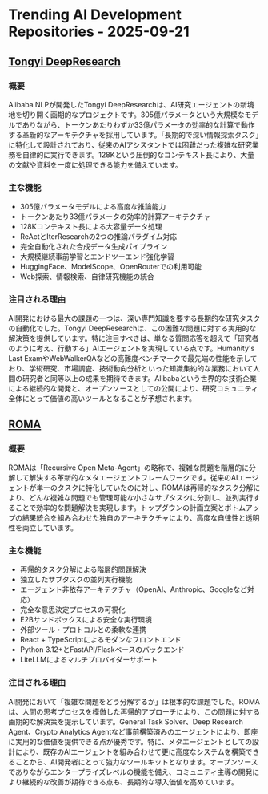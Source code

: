 # Trending AI Development Repositories - 2025-09-21

## [Tongyi DeepResearch](https://github.com/Alibaba-NLP/DeepResearch)

### 概要
Alibaba NLPが開発したTongyi DeepResearchは、AI研究エージェントの新境地を切り開く画期的なプロジェクトです。305億パラメータという大規模なモデルでありながら、トークンあたりわずか33億パラメータの効率的な計算で動作する革新的なアーキテクチャを採用しています。「長期的で深い情報探索タスク」に特化して設計されており、従来のAIアシスタントでは困難だった複雑な研究業務を自律的に実行できます。128Kという圧倒的なコンテキスト長により、大量の文献や資料を一度に処理できる能力を備えています。

### 主な機能
- 305億パラメータモデルによる高度な推論能力
- トークンあたり33億パラメータの効率的計算アーキテクチャ
- 128Kコンテキスト長による大容量データ処理
- ReActとIterResearchの2つの推論パラダイム対応
- 完全自動化された合成データ生成パイプライン
- 大規模継続事前学習とエンドツーエンド強化学習
- HuggingFace、ModelScope、OpenRouterでの利用可能
- Web探索、情報検索、自律研究機能の統合

### 注目される理由
AI開発における最大の課題の一つは、深い専門知識を要する長期的な研究タスクの自動化でした。Tongyi DeepResearchは、この困難な問題に対する実用的な解決策を提供しています。特に注目すべきは、単なる質問応答を超えて「研究者のように考え、行動する」AIエージェントを実現している点です。Humanity's Last ExamやWebWalkerQAなどの高難度ベンチマークで最先端の性能を示しており、学術研究、市場調査、技術動向分析といった知識集約的な業務において人間の研究者と同等以上の成果を期待できます。Alibabaという世界的な技術企業による継続的な開発と、オープンソースとしての公開により、研究コミュニティ全体にとって価値の高いツールとなることが予想されます。

## [ROMA](https://github.com/sentient-agi/ROMA)

### 概要
ROMAは「Recursive Open Meta-Agent」の略称で、複雑な問題を階層的に分解して解決する革新的なメタエージェントフレームワークです。従来のAIエージェントが単一のタスクに特化していたのに対し、ROMAは再帰的なタスク分解により、どんな複雑な問題でも管理可能な小さなサブタスクに分割し、並列実行することで効率的な問題解決を実現します。トップダウンの計画立案とボトムアップの結果統合を組み合わせた独自のアーキテクチャにより、高度な自律性と透明性を両立しています。

### 主な機能
- 再帰的タスク分解による階層的問題解決
- 独立したサブタスクの並列実行機能
- エージェント非依存アーキテクチャ（OpenAI、Anthropic、Googleなど対応）
- 完全な意思決定プロセスの可視化
- E2Bサンドボックスによる安全な実行環境
- 外部ツール・プロトコルとの柔軟な連携
- React + TypeScriptによるモダンなフロントエンド
- Python 3.12+とFastAPI/Flaskベースのバックエンド
- LiteLLMによるマルチプロバイダーサポート

### 注目される理由
AI開発において「複雑な問題をどう分解するか」は根本的な課題でした。ROMAは、人間の思考プロセスを模倣した再帰的アプローチにより、この問題に対する画期的な解決策を提示しています。General Task Solver、Deep Research Agent、Crypto Analytics Agentなど事前構築済みのエージェントにより、即座に実用的な価値を提供できる点が優秀です。特に、メタエージェントとしての設計により、既存のAIエージェントを組み合わせて更に高度なシステムを構築できることから、AI開発者にとって強力なツールキットとなります。オープンソースでありながらエンタープライズレベルの機能を備え、コミュニティ主導の開発により継続的な改善が期待できる点も、長期的な導入価値を高めています。